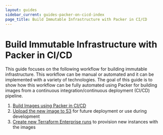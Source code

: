```yaml
---
layout: guides
sidebar_current: guides-packer-on-cicd-index
page_title: Build Immutable Infrastructure with Packer in CI/CD
---
```


# Build Immutable Infrastructure with Packer in CI/CD

This guide focuses on the following workflow for building immutable infrastructure. This workflow can be manual or automated and it can be implemented with a variety of technologies. The goal of this guide is to show how this workflow can be fully automated using Packer for building images from a continuous integration/continuous deployment (CI/CD) pipeline.

1. [Build Images using Packer in CI/CD](/guides/packer-on-cicd/build-image-in-cicd.html)
2. [Upload the new image to S3](/guides/packer-on-cicd/upload-images-to-artifact.html) for future deployment or use during development
3. [Create new Terraform Enterprise runs](/guides/packer-on-cicd/trigger-tfe.html) to provision new instances with the images
